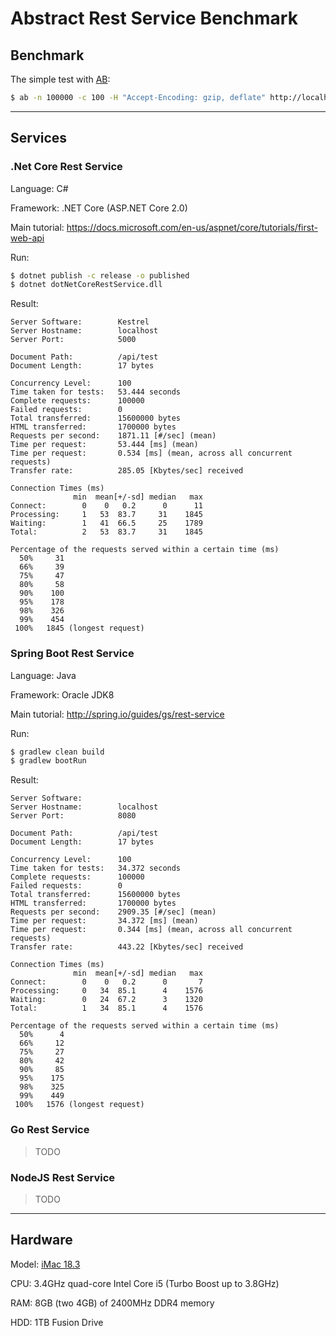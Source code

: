 # Abstract Rest Service Benchmark

## Benchmark

The simple test with [AB](https://httpd.apache.org/docs/2.4/programs/ab.html):

```bash
$ ab -n 100000 -c 100 -H "Accept-Encoding: gzip, deflate" http://localhost:$PORT/api/test
```

---

## Services

### .Net Core Rest Service

Language: C#

Framework: .NET Core (ASP.NET Core 2.0)

Main tutorial: https://docs.microsoft.com/en-us/aspnet/core/tutorials/first-web-api

Run:

```bash
$ dotnet publish -c release -o published
$ dotnet dotNetCoreRestService.dll
```

Result:

```
Server Software:        Kestrel
Server Hostname:        localhost
Server Port:            5000

Document Path:          /api/test
Document Length:        17 bytes

Concurrency Level:      100
Time taken for tests:   53.444 seconds
Complete requests:      100000
Failed requests:        0
Total transferred:      15600000 bytes
HTML transferred:       1700000 bytes
Requests per second:    1871.11 [#/sec] (mean)
Time per request:       53.444 [ms] (mean)
Time per request:       0.534 [ms] (mean, across all concurrent requests)
Transfer rate:          285.05 [Kbytes/sec] received

Connection Times (ms)
              min  mean[+/-sd] median   max
Connect:        0    0   0.2      0      11
Processing:     1   53  83.7     31    1845
Waiting:        1   41  66.5     25    1789
Total:          2   53  83.7     31    1845

Percentage of the requests served within a certain time (ms)
  50%     31
  66%     39
  75%     47
  80%     58
  90%    100
  95%    178
  98%    326
  99%    454
 100%   1845 (longest request)
```

### Spring Boot Rest Service

Language: Java

Framework: Oracle JDK8

Main tutorial: http://spring.io/guides/gs/rest-service

Run:

```bash
$ gradlew clean build
$ gradlew bootRun
```

Result:

```
Server Software:
Server Hostname:        localhost
Server Port:            8080

Document Path:          /api/test
Document Length:        17 bytes

Concurrency Level:      100
Time taken for tests:   34.372 seconds
Complete requests:      100000
Failed requests:        0
Total transferred:      15600000 bytes
HTML transferred:       1700000 bytes
Requests per second:    2909.35 [#/sec] (mean)
Time per request:       34.372 [ms] (mean)
Time per request:       0.344 [ms] (mean, across all concurrent requests)
Transfer rate:          443.22 [Kbytes/sec] received

Connection Times (ms)
              min  mean[+/-sd] median   max
Connect:        0    0   0.2      0       7
Processing:     0   34  85.1      4    1576
Waiting:        0   24  67.2      3    1320
Total:          1   34  85.1      4    1576

Percentage of the requests served within a certain time (ms)
  50%      4
  66%     12
  75%     27
  80%     42
  90%     85
  95%    175
  98%    325
  99%    449
 100%   1576 (longest request)
```

### Go Rest Service

> TODO

### NodeJS Rest Service

> TODO

---

## Hardware

Model: [iMac 18.3](https://support.apple.com/kb/SP760)

CPU: 3.4GHz quad-core Intel Core i5 (Turbo Boost up to 3.8GHz)

RAM: 8GB (two 4GB) of 2400MHz DDR4 memory

HDD: 1TB Fusion Drive
